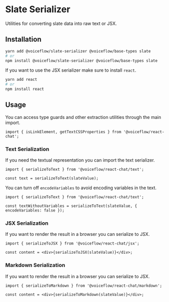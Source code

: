 # Slate Serializer

Utilities for converting slate data into raw text or JSX.

## Installation

```sh
yarn add @voiceflow/slate-serializer @voiceflow/base-types slate
# or
npm install @voiceflow/slate-serializer @voiceflow/base-types slate
```

If you want to use the JSX serializer make sure to install `react`.

```sh
yarn add react
# or
npm install react
```

## Usage

You can access type guards and other extraction utilities through the main import.

```tsx
import { isLinkElement, getTextCSSProperties } from '@voiceflow/react-chat';
```

### Text Serialization

If you need the textual representation you can import the text serializer.

```tsx
import { serializeToText } from '@voiceflow/react-chat/text';

const text = serializeToText(slateValue);
```

You can turn off `encodeVariables` to avoid encoding variables in the text.

```tsx
import { serializeToText } from '@voiceflow/react-chat/text';

const textWithoutVariables = serializeToText(slateValue, { encodeVariables: false });
```

### JSX Serialization

If you want to render the result in a browser you can serialize to JSX.

```tsx
import { serializeToJSX } from '@voiceflow/react-chat/jsx';

const content = <div>{serializeToJSX(slateValue)}</div>;
```

### Markdown Serialization

If you want to render the result in a browser you can serialize to JSX.

```tsx
import { serializeToMarkdown } from '@voiceflow/react-chat/markdown';

const content = <div>{serializeToMarkdown(slateValue)}</div>;
```
